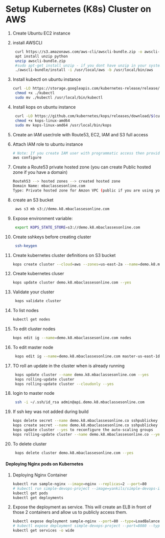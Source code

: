# Setup Kubernetes (K8s) Cluster on AWS


1. Create Ubuntu EC2 instance
1. install AWSCLI
   ```sh
    curl https://s3.amazonaws.com/aws-cli/awscli-bundle.zip -o awscli-bundle.zip
    apt install unzip python
    unzip awscli-bundle.zip
    #sudo apt-get install unzip - if you dont have unzip in your system
    ./awscli-bundle/install -i /usr/local/aws -b /usr/local/bin/aws
    ```

1. Install kubectl on ubuntu instance
   ```sh
   curl -LO https://storage.googleapis.com/kubernetes-release/release/$(curl -s https://storage.googleapis.com/kubernetes-release/release/stable.txt)/bin/linux/amd64/kubectl
    chmod +x ./kubectl
    sudo mv ./kubectl /usr/local/bin/kubectl
   ```

1. Install kops on ubuntu instance
   ```sh
    curl -LO https://github.com/kubernetes/kops/releases/download/$(curl -s https://api.github.com/repos/kubernetes/kops/releases/latest | grep tag_name | cut -d '"' -f 4)/kops-linux-amd64
    chmod +x kops-linux-amd64
    sudo mv kops-linux-amd64 /usr/local/bin/kops
    ```
1. Create an IAM user/role  with Route53, EC2, IAM and S3 full access

1. Attach IAM role to ubuntu instance
   ```sh
   # Note: If you create IAM user with programmatic access then provide Access keys. Otherwise region information is enough
   aws configure
    ```

1. Create a Route53 private hosted zone (you can create Public hosted zone if you have a domain)
   ```sh
   Routeh53 --> hosted zones --> created hosted zone  
   Domain Name: mbaclassesonline.com
   Type: Private hosted zone for Amzon VPC (public if you are using your own domain)
   ```

1. create an S3 bucket
   ```sh
    aws s3 mb s3://demo.k8.mbaclassesonline.com
   ```
1. Expose environment variable:
   ```sh
    export KOPS_STATE_STORE=s3://demo.k8.mbaclassesonline.com
   ```

1. Create sshkeys before creating cluster
   ```sh
    ssh-keygen
   ```

1. Create kubernetes cluster definitions on S3 bucket
   ```sh
   kops create cluster --cloud=aws --zones=us-east-2a --name=demo.k8.mbaclassesonline.com --dns-zone=mbaclassesonline.com --dns private --ssh-public-key
    ```

1. Create kubernetes cluser
    ```sh
    kops update cluster demo.k8.mbaclassesonline.com --yes
    ```


1. Validate your cluster
     ```sh
      kops validate cluster
    ```

1. To list nodes
   ```sh
   kubectl get nodes
   ```

1. To edit cluster nodes
   ```sh
   kops edit ig --name=demo.k8.mbaclassesonline.com nodes
   ```
   
1. To edit master node
   ```sh
    kops edit ig --name=demo.k8.mbaclassesonline.com master-us-east-1d
   ```
   
1. TO roll an update in the cluster when is already running
   ```sh
    kops update cluster --name demo.k8.mbaclassesonline.com --yes
    kops rolling-update cluster
    kops rolling-update cluster --cloudonly --yes
   ```

1. login to master node 
    ```sh
     ssh -i ~/.ssh/id_rsa admin@api.demo.k8.mbaclassesonline.com
    ```   
 
 1. If ssh key was not added during build
    ```sh
    kops delete secret --name demo.k8.mbaclassesonline.co sshpublickey admin
    kops create secret --name demo.k8.mbaclassesonline.co sshpublickey admin -i ~/.ssh/newkey.pub
    kops update cluster --yes to reconfigure the auto-scaling groups
    kops rolling-update cluster --name demo.k8.mbaclassesonline.co --yes to immediately roll all the machines so they have the new key (optional)

1. To delete cluster
    ```sh
     kops delete cluster demo.k8.mbaclassesonline.com --yes
    ```
   
#### Deploying Nginx pods on Kubernetes
1. Deploying Nginx Container
    ```sh
    kubectl run sample-nginx --image=nginx --replicas=2 --port=80
    # kubectl run simple-devops-project --image=yankils/simple-devops-image --replicas=2 --port=8080
    kubectl get pods
    kubectl get deployments
   ```

1. Expose the deployment as service. This will create an ELB in front of those 2 containers and allow us to publicly access them.
   ```sh
   kubectl expose deployment sample-nginx --port=80 --type=LoadBalancer
   # kubectl expose deployment simple-devops-project --port=8080 --type=LoadBalancer
   kubectl get services -o wide
   ```
